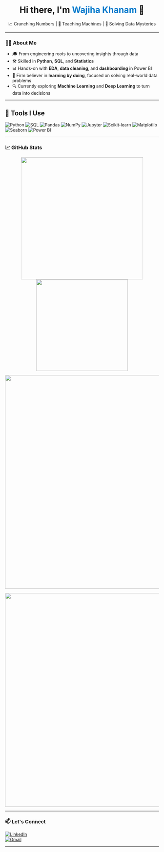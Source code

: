 <!-- Banner-style Introduction -->
<h1 align="center">Hi there, I'm <span style="color:#007acc;">Wajiha Khanam</span> 👋</h1>
<p align="center">
  📈 Crunching Numbers | 🤖 Teaching Machines | 🎯 Solving Data Mysteries  


---

### 🧑‍💻 About Me

- 🎓 From engineering roots to uncovering insights through data 
- 🛠️ Skilled in **Python**, **SQL**, and **Statistics**
- 📊 Hands-on with **EDA**, **data cleaning**, and **dashboarding** in Power BI  
- 🚀 Firm believer in **learning by doing**, focused on solving real-world data problems
- 🔍 Currently exploring **Machine Learning** and **Deep Learning** to turn data into decisions 

---

## 🧰 Tools I Use

![Python](https://img.shields.io/badge/-Python-3776AB?logo=python&logoColor=white&style=flat)
![SQL](https://img.shields.io/badge/-SQL-4479A1?logo=mysql&logoColor=white&style=flat)
![Pandas](https://img.shields.io/badge/-Pandas-150458?logo=pandas&logoColor=white&style=flat)
![NumPy](https://img.shields.io/badge/-NumPy-013243?logo=numpy&logoColor=white&style=flat)
![Jupyter](https://img.shields.io/badge/-Jupyter-F37626?logo=jupyter&logoColor=white&style=flat)
![Scikit-learn](https://img.shields.io/badge/-Scikit--learn-F7931E?logo=scikit-learn&logoColor=white&style=flat)
![Matplotlib](https://img.shields.io/badge/-Matplotlib-11557C?logo=matplotlib&logoColor=white)
![Seaborn](https://img.shields.io/badge/-Seaborn-4B8BBE?logo=python&logoColor=white&style=flat)
![Power BI](https://img.shields.io/badge/-Power%20BI-F2C811?logo=powerbi&logoColor=white&style=flat)

---

### 📈 GitHub Stats

<p align="center">
  <img src="https://github-readme-stats.vercel.app/api?username=wajiha-khanam&show_icons=true&theme=radical&hide_rank=true" width="400"/>
  <img src="https://github-readme-stats.vercel.app/api/top-langs/?username=wajiha-khanam&layout=compact&hide=c++,c&theme=vision-friendly-dark" width="300"/>
</p>

<p align="center">
  <img src="https://github-readme-streak-stats.herokuapp.com/?user=wajiha-khanam&theme=monokai" width="700"/>
</p>

<p align="center">
  <img src="https://github-readme-activity-graph.vercel.app/graph?username=wajiha-khanam&theme=dracula" width="700"/>
</p>



---

### 📫 Let's Connect

[![LinkedIn](https://img.shields.io/badge/-LinkedIn-blue?logo=linkedin&logoColor=white)](https://www.linkedin.com/in/wajiha-khanam)  
[![Gmail](https://img.shields.io/badge/-Email-D14836?logo=gmail&logoColor=white)](mailto:wajihakhanam2001@gmail.com)  

---
